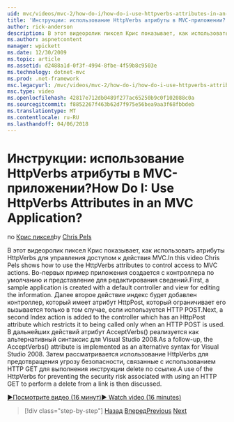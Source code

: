 ```yaml
---
uid: mvc/videos/mvc-2/how-do-i/how-do-i-use-httpverbs-attributes-in-an-mvc-application
title: 'Инструкции: использование HttpVerbs атрибуты в MVC-приложении? | Документы Майкрософт'
author: rick-anderson
description: В этот видеоролик пиксел Крис показывает, как использовать атрибуты HttpVerbs для управления доступом к действия MVC. Во-первых пример приложения создается с использованием соадминистратора по умолчанию...
ms.author: aspnetcontent
manager: wpickett
ms.date: 12/30/2009
ms.topic: article
ms.assetid: d2488a1d-0f3f-4994-8fbe-4f59b8c9503e
ms.technology: dotnet-mvc
ms.prod: .net-framework
msc.legacyurl: /mvc/videos/mvc-2/how-do-i/how-do-i-use-httpverbs-attributes-in-an-mvc-application
msc.type: video
ms.openlocfilehash: 42817e712db0489f277ac65250b9c0f102088c0a
ms.sourcegitcommit: f8852267f463b62d7f975e56bea9aa3f68fbbdeb
ms.translationtype: MT
ms.contentlocale: ru-RU
ms.lasthandoff: 04/06/2018
---
```

<a name="how-do-i-use-httpverbs-attributes-in-an-mvc-application"></a><span data-ttu-id="814b5-105">Инструкции: использование HttpVerbs атрибуты в MVC-приложении?</span><span class="sxs-lookup"><span data-stu-id="814b5-105">How Do I: Use HttpVerbs Attributes in an MVC Application?</span></span>
====================
<span data-ttu-id="814b5-106">по [Крис пиксел](https://twitter.com/chrispels)</span><span class="sxs-lookup"><span data-stu-id="814b5-106">by [Chris Pels](https://twitter.com/chrispels)</span></span>

<span data-ttu-id="814b5-107">В этот видеоролик пиксел Крис показывает, как использовать атрибуты HttpVerbs для управления доступом к действия MVC.</span><span class="sxs-lookup"><span data-stu-id="814b5-107">In this video Chris Pels shows how to use the HttpVerbs attributes to control access to MVC actions.</span></span> <span data-ttu-id="814b5-108">Во-первых пример приложения создается с контроллера по умолчанию и представление для редактирования сведений.</span><span class="sxs-lookup"><span data-stu-id="814b5-108">First, a sample application is created with a default controller and view for editing the information.</span></span> <span data-ttu-id="814b5-109">Далее второе действие индекс будет добавлен контроллер, который имеет атрибут HttpPost, который ограничивает его вызывается только в том случае, если используется HTTP POST.</span><span class="sxs-lookup"><span data-stu-id="814b5-109">Next, a second Index action is added to the controller which has an HttpPost attribute which restricts it to being called only when an HTTP POST is used.</span></span> <span data-ttu-id="814b5-110">В дальнейших действий атрибут AcceptVerbs() реализуется как альтернативный синтаксис для Visual Studio 2008.</span><span class="sxs-lookup"><span data-stu-id="814b5-110">As a follow-up, the AcceptVerbs() attribute is implemented as an alternative syntax for Visual Studio 2008.</span></span> <span data-ttu-id="814b5-111">Затем рассматривается использование HttpVerbs для предотвращения угрозу безопасности, связанные с использованием HTTP GET для выполнения инструкции delete по ссылке.</span><span class="sxs-lookup"><span data-stu-id="814b5-111">A use of the HttpVerbs for preventing the security risk associated with using an HTTP GET to perform a delete from a link is then discussed.</span></span>

[<span data-ttu-id="814b5-112">&#9654;Посмотрите видео (16 минут)</span><span class="sxs-lookup"><span data-stu-id="814b5-112">&#9654; Watch video (16 minutes)</span></span>](https://channel9.msdn.com/Blogs/ASP-NET-Site-Videos/how-do-i-use-httpverbs-attributes-in-an-mvc-application)

> [!div class="step-by-step"]
> <span data-ttu-id="814b5-113">[Назад](how-do-i-work-with-model-binders-in-an-mvc-application.md)
> [Вперед](mvc2-html-encoding.md)</span><span class="sxs-lookup"><span data-stu-id="814b5-113">[Previous](how-do-i-work-with-model-binders-in-an-mvc-application.md)
[Next](mvc2-html-encoding.md)</span></span>
